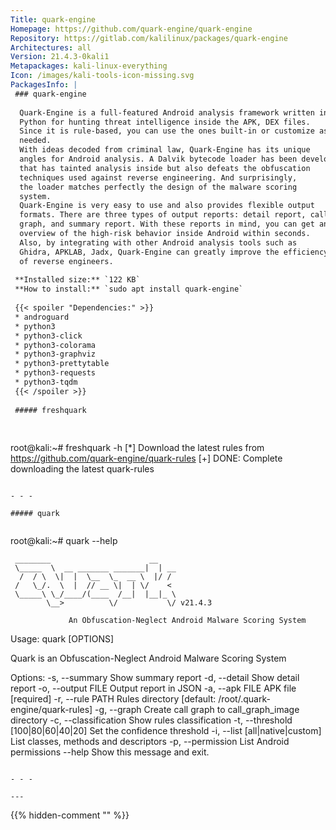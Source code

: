 ```yaml
---
Title: quark-engine
Homepage: https://github.com/quark-engine/quark-engine
Repository: https://gitlab.com/kalilinux/packages/quark-engine
Architectures: all
Version: 21.4.3-0kali1
Metapackages: kali-linux-everything 
Icon: /images/kali-tools-icon-missing.svg
PackagesInfo: |
 ### quark-engine
 
  Quark-Engine is a full-featured Android analysis framework written in
  Python for hunting threat intelligence inside the APK, DEX files.
  Since it is rule-based, you can use the ones built-in or customize as
  needed.
  With ideas decoded from criminal law, Quark-Engine has its unique
  angles for Android analysis. A Dalvik bytecode loader has been developed
  that has tainted analysis inside but also defeats the obfuscation
  techniques used against reverse engineering. And surprisingly,
  the loader matches perfectly the design of the malware scoring
  system.
  Quark-Engine is very easy to use and also provides flexible output
  formats. There are three types of output reports: detail report, call
  graph, and summary report. With these reports in mind, you can get an
  overview of the high-risk behavior inside Android within seconds.
  Also, by integrating with other Android analysis tools such as
  Ghidra, APKLAB, Jadx, Quark-Engine can greatly improve the efficiency
  of reverse engineers.
 
 **Installed size:** `122 KB`  
 **How to install:** `sudo apt install quark-engine`  
 
 {{< spoiler "Dependencies:" >}}
 * androguard
 * python3
 * python3-click
 * python3-colorama
 * python3-graphviz
 * python3-prettytable
 * python3-requests
 * python3-tqdm
 {{< /spoiler >}}
 
 ##### freshquark
 
 
 ```
 root@kali:~# freshquark -h
 [*] Download the latest rules from https://github.com/quark-engine/quark-rules
 [+] DONE: Complete downloading the latest quark-rules
 ```
 
 - - -
 
 ##### quark
 
 
 ```
 root@kali:~# quark --help
 
     ________                      __
     \_____  \  __ _______ _______|  | __
      /  / \  \|  |  \__  \_  __ \  |/ /
     /   \_/.  \  |  // __ \|  | \/    <
     \_____\ \_/____/(____  /__|  |__|_ \
            \__>          \/           \/ v21.4.3
     
                 An Obfuscation-Neglect Android Malware Scoring System
                 
 Usage: quark [OPTIONS]
 
   Quark is an Obfuscation-Neglect Android Malware Scoring System
 
 Options:
   -s, --summary                   Show summary report
   -d, --detail                    Show detail report
   -o, --output FILE               Output report in JSON
   -a, --apk FILE                  APK file  [required]
   -r, --rule PATH                 Rules directory  [default: /root/.quark-
                                   engine/quark-rules]
   -g, --graph                     Create call graph to call_graph_image
                                   directory
   -c, --classification            Show rules classification
   -t, --threshold [100|80|60|40|20]
                                   Set the confidence threshold
   -i, --list [all|native|custom]  List classes, methods and descriptors
   -p, --permission                List Android permissions
   --help                          Show this message and exit.
 ```
 
 - - -
 
---
```

{{% hidden-comment "<!--Do not edit anything above this line-->" %}}
